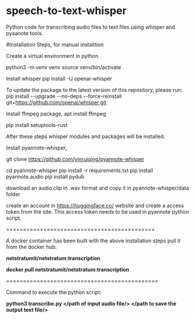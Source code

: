 # speech-to-text-whisper

Python code for transcribing audio files to text files using whisper and pyaanote tools.

#Installation Steps, for manual installtion

Create a virtual environment in python

python3 -m venv venv
source venv/bin/activate


Install whisper
pip install -U openai-whisper

To update the package to the latest version of this repository, please run:
pip install --upgrade --no-deps --force-reinstall git+https://github.com/openai/whisper.git

Install ffmpeg package,
apt install ffmpeg

pip install setuptools-rust


After these steps whisper modules and packages will be installed.

Install pyannote-whisper,


git clone https://github.com/yinruiqing/pyannote-whisper

cd  pyannote-whisper
pip install -r requirements.txt
pip install pyannote.audio
pip install pydub


download an audio clip in .wav format and copy it in pyannote-whisper/data folder

create an account in https://huggingface.co/ website and create a access token from the site. This access token needs to be used in pyannote python script.

============================================

A docker container has been built with the above installation steps pull it from the docker hub: 

**netstratumit/netstratum:transcription**

**docker pull netstratumit/netstratum:transcription**


=============================================

Command to execute the python script:

**python3 transcribe.py </path of input audio file/> </path to save the output text file/>**
